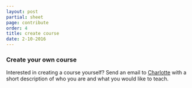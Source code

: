 ```yaml
---
layout: post
partial: sheet
page: contribute
order: 4
title: create course
date: 2-10-2016
---
```

### Create your own course

Interested in creating a course yourself? Send an email to [Charlotte](mailto:charlotte@offcourse.io) with a short description of who you are and what you would like to teach.
